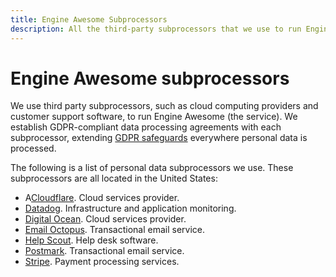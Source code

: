 ```yaml
---
title: Engine Awesome Subprocessors
description: All the third-party subprocessors that we use to run Engine Awesome.
---
```


# Engine Awesome subprocessors

We use third party subprocessors, such as cloud computing providers and customer support software, to run Engine Awesome (the service). We establish GDPR-compliant data processing agreements with each subprocessor, extending [GDPR safeguards](../index.md) everywhere personal data is processed.

The following is a list of personal data subprocessors we use. These subprocessors are all located in the United States:

* A[Cloudflare](https://www.cloudflare.com/gdpr/introduction/). Cloud services provider.
* [Datadog](https://www.datadoghq.com/legal/privacy/). Infrastructure and application monitoring.
* [Digital Ocean](https://www.digitalocean.com/legal). Cloud services provider.
* [Email Octopus](https://emailoctopus.com/legal/gdpr). Transactional email service.
* [Help Scout](https://www.helpscout.net/company/legal/gdpr/). Help desk software.
* [Postmark](https://postmarkapp.com/security). Transactional email service.
* [Stripe](https://stripe.com/privacy). Payment processing services.
